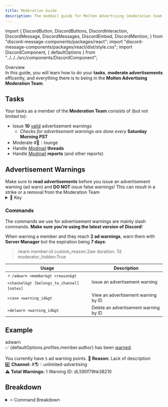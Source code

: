 ```yaml
---
title: Moderation Guide
description: The modmail guide for Molten Advertising (moderation team only)
---
```


import {
  DiscordButton,
  DiscordButtons,
  DiscordInteraction,
  DiscordMessage,
  DiscordMessages,
  DiscordEmbed,
  DiscordMention,
} from "discord-message-components/packages/react";
import "discord-message-components/packages/react/dist/style.css";
import DiscordComponent, { defaultOptions } from "../../../src/components/DiscordComponent";

<div className="box blurple no-background">
<div className="title">
Overview
</div>
In this guide, you will learn how to do your <strong>tasks</strong>, <strong>moderate advertisements</strong> efficently, and everything there is to being in the <strong>Molten Advertising Moderation Team</strong>.
</div>

## Tasks
Your tasks as a member of the **Moderation Team** consists of (but not limited to):

  - Issue **10** <u>valid</u> advertisement warnings
    - *Checks for advertisement warnings are done every* **Saturday Morning PST**
  - Moderate <span className="mention">#💬︱lounge</span>
  - Handle [Modmail](./modmail-guide.md) **threads**
  - Handle [Modmail](./modmail-guide.md) **reports** (and other reports)

## Advertisement Warnings

<div className="box yellow animation no-background">
Make sure to <strong>read advertisements</strong> before you issue an advertisement warning (ad warn) and <strong>DO NOT</strong> issue false warnings! This can result in a strike or a removal from the Moderation Team
</div>

<details className="customdetails">
<summary>🔑 Key</summary>

> `[foo|bar]` - Text separated in brackets means you can use either **foo** or **bar** to get the same command result

> `[arg=value]` - An argument in brackets means this is an **optional argument**, if it's not provided a default value of '**value**' will take it's place

> `<arg>` - An argument in less and greater than signs means that this is a **required argument**, it must be provided or the command will fail

</details>

### Commands

<div className="box green no-background">
The commands we use for advertisement warnings are mainly slash commands. <strong>Make sure you're using the latest version of Discord</strong>!

When warning a member and they reach **2 ad warnings**, warn them with **Server Manager** bot the expiration being **7 days**:
<blockquote><span className="timestamp">/warn member:id custom_reason:2aw duration: 7d moderator_hidden:True</span></blockquote>
</div>

| Usage | Description |
| ----------------------- | ----------- |
| ⭐ <code>/adwarn &lt;member&gt &lt;reason&gt &lt;channel&gt [belongs_to_channel] [notes]</code> | Issue an advertisement warning |
| <code>>case &lt;warning_id&gt</code> | View an advertisement warning by ID |
| <code>>delwarn &lt;warning_id&gt</code> | Delete an advertisement warning by ID |

## Example

<DiscordComponent>
  <DiscordMessage profile="moltensutilities">
    <div slot="interactions">
      <DiscordInteraction profile="nziie" command>
        adwarn
      </DiscordInteraction>
    </div>
      ✅ <DiscordMention highlight={false}>{defaultOptions.profiles.member.author}</DiscordMention> has been <a href="#">warned</a>.
      <br/>
      <br/>
      You currently have <code>5</code> ad warning points.
      <DiscordEmbed embedTitle="Advertisement Warning" authorIcon="/img/moltenadvertising.gif" authorName="Molten Advertising - Ad Moderation" borderColor="#e74c3c" timestamp="12/24/2022" footerIcon="/img/moltensutilities.png">
        🚩 <strong>Reason:</strong> Lack of description
        <br/>
        #️⃣ <strong>Channel:</strong> <span className="mention">#🌎︱unlimited-advertising</span>
        <br/>
        ⚠️ <strong>Total Warnings:</strong> 1
        <span slot="footer">Warning ID: dL590f79hk38210</span>
      </DiscordEmbed>
  </DiscordMessage>
</DiscordComponent>

<br/>

## Breakdown

<details className="customdetails">
<summary>⭐ Command Breakdown</summary>

<details className="customdetails">
<summary>Command Explanation</summary>

The `/adwarn` command sends a message in the <span className="mention">#🚨︱open-moderation</span> channel and is stored in the database of **Molten's Utilities**. A **warning ID** is random generated ID which is _12 characters long_. This ID is unique to every advertisement warning, users can find this ID at the embed footer of the ad warning message *and* direct message they get. Users can message the modmail bot <span className="mention">@Molten Support#3319</span> to appeal this warning. These warnings are stored for **7 days** then removed (expired). Users are notified of this expiration.

</details> 

<details className="customdetails">
<summary>Command Arguments</summary>

*These are the arguments that aren't self explanatory*

> `belongs_to_channel` - This argument is only required and used when you use the `Incorrect Channel` preset reason. This is the channel the advertisement would belong to.

> `notes` - This argument is displayed as an embed field on the ad warning embed. This is typically not used unless you need to provide more context. **Example below**.

![Example image](../../assets/adwarningexample.png)

</details> 

</details>

